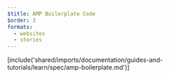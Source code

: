 ```yaml
---
$title: AMP Boilerplate Code
$order: 3
formats:
  - websites
  - stories
---
```


<!-- This file is imported from https://github.com/ampproject/amphtml/blob/master/spec/amp-boilerplate.md. -->
[include('shared/imports/documentation/guides-and-tutorials/learn/spec/amp-boilerplate.md')]